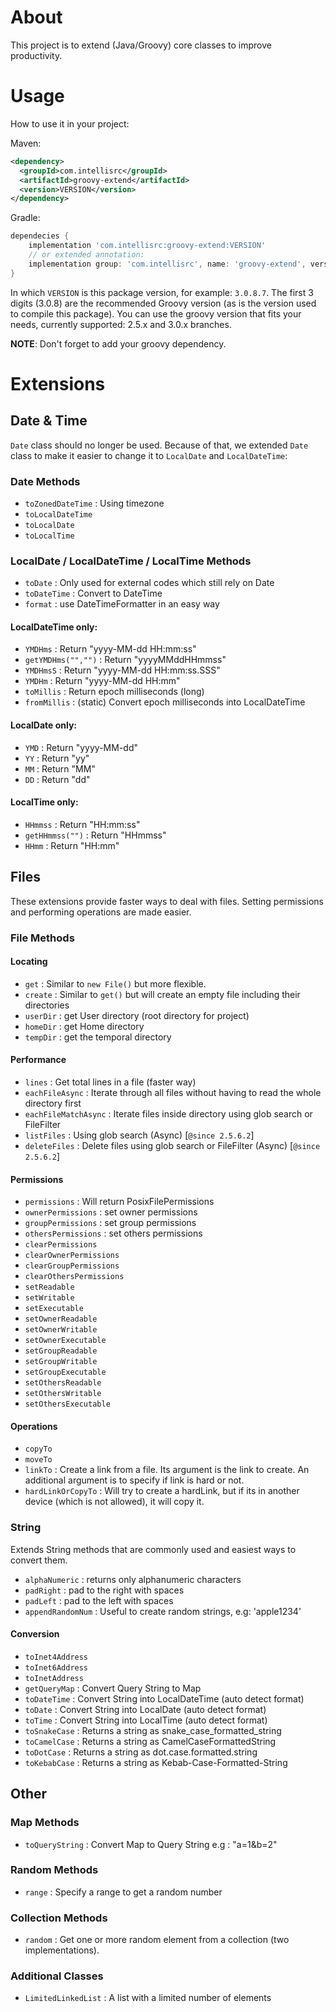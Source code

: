 # About
This project is to extend (Java/Groovy) core classes to improve productivity.

# Usage
How to use it in your project:

Maven:
```xml
<dependency>
  <groupId>com.intellisrc</groupId>
  <artifactId>groovy-extend</artifactId>
  <version>VERSION</version>
</dependency>
```
Gradle:
```groovy
dependecies {
    implementation 'com.intellisrc:groovy-extend:VERSION'
    // or extended annotation:
    implementation group: 'com.intellisrc', name: 'groovy-extend', version: 'VERSION'
}
```
In which `VERSION` is this package version, for example: `3.0.8.7`. 
The first 3 digits (3.0.8) are the recommended Groovy version (as is the version
used to compile this package). You can use the groovy version that fits your needs, 
currently supported: 2.5.x and 3.0.x branches.

**NOTE**: Don't forget to add your groovy dependency.

# Extensions

## Date & Time

`Date` class should no longer be used. Because of that, we extended `Date` class to make it easier to change it to `LocalDate` and `LocalDateTime`:

### Date Methods

* `toZonedDateTime` : Using timezone
* `toLocalDateTime`
* `toLocalDate`
* `toLocalTime`

### LocalDate / LocalDateTime / LocalTime Methods

* `toDate` : Only used for external codes which still rely on Date
* `toDateTime` : Convert to DateTime
* `format` : use DateTimeFormatter in an easy way

#### LocalDateTime only:
* `YMDHms` : Return "yyyy-MM-dd HH:mm:ss"
* `getYMDHms("","")` : Return "yyyyMMddHHmmss"
* `YMDHmsS` : Return "yyyy-MM-dd HH:mm:ss.SSS"
* `YMDHm` : Return "yyyy-MM-dd HH:mm"
* `toMillis` : Return epoch milliseconds (long)
* `fromMillis` : (static) Convert epoch milliseconds into LocalDateTime

#### LocalDate only:
* `YMD` : Return "yyyy-MM-dd"
* `YY` : Return "yy"
* `MM` : Return "MM"
* `DD` : Return "dd"

#### LocalTime only:
* `HHmmss` : Return "HH:mm:ss"
* `getHHmmss("")` : Return "HHmmss"
* `HHmm` : Return "HH:mm"

## Files

These extensions provide faster ways to deal with files. Setting permissions and performing operations are made easier.

### File Methods

#### Locating

* `get` : Similar to `new File()` but more flexible.
* `create` : Similar to `get()` but will create an empty file including their directories
* `userDir` : get User directory (root directory for project)
* `homeDir` : get Home directory
* `tempDir` : get the temporal directory

#### Performance

* `lines` : Get total lines in a file (faster way)
* `eachFileAsync` : Iterate through all files without having to read the whole directory first
* `eachFileMatchAsync` : Iterate files inside directory using glob search or FileFilter
* `listFiles` : Using glob search (Async) [`@since 2.5.6.2`]
* `deleteFiles` : Delete files using glob search or FileFilter (Async) [`@since 2.5.6.2`]

#### Permissions

* `permissions` : Will return PosixFilePermissions
* `ownerPermissions` : set owner permissions
* `groupPermissions` : set group permissions
* `othersPermissions` : set others permissions
* `clearPermissions`
* `clearOwnerPermissions`
* `clearGroupPermissions`
* `clearOthersPermissions`
* `setReadable`
* `setWritable`
* `setExecutable`
* `setOwnerReadable`
* `setOwnerWritable`
* `setOwnerExecutable`
* `setGroupReadable`
* `setGroupWritable`
* `setGroupExecutable`
* `setOthersReadable`
* `setOthersWritable`
* `setOthersExecutable`

#### Operations

* `copyTo`
* `moveTo`
* `linkTo`           : Create a link from a file. Its argument is the link to create. An additional argument is to specify if link is hard or not.
* `hardLinkOrCopyTo` : Will try to create a hardLink, but if its in another device (which is not allowed), it will copy it.

### String

Extends String methods that are commonly used and easiest ways to convert them.

* `alphaNumeric` : returns only alphanumeric characters
* `padRight` : pad to the right with spaces
* `padLeft` : pad to the left with spaces
* `appendRandomNum` : Useful to create random strings, e.g: 'apple1234'

#### Conversion

* `toInet4Address`
* `toInet6Address`
* `toInetAddress`
* `getQueryMap` : Convert Query String to Map
* `toDateTime`  : Convert String into LocalDateTime (auto detect format)
* `toDate`      : Convert String into LocalDate (auto detect format)
* `toTime`      : Convert String into LocalTime (auto detect format)
* `toSnakeCase` : Returns a string as snake_case_formatted_string
* `toCamelCase` : Returns a string as CamelCaseFormattedString
* `toDotCase`   : Returns a string as dot.case.formatted.string
* `toKebabCase` : Returns a string as Kebab-Case-Formatted-String

## Other

### Map Methods

* `toQueryString` : Convert Map to Query String e.g : "a=1&b=2"

### Random Methods

* `range` : Specify a range to get a random number

### Collection Methods

* `random` : Get one or more random element from a collection (two implementations).

### Additional Classes

* `LimitedLinkedList` : A list with a limited number of elements

